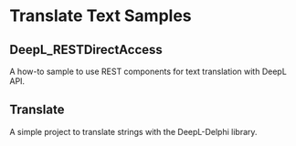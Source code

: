 # Translate Text Samples

## DeepL_RESTDirectAccess

A how-to sample to use REST components for text translation with DeepL API.

## Translate

A simple project to translate strings with the DeepL-Delphi library.
